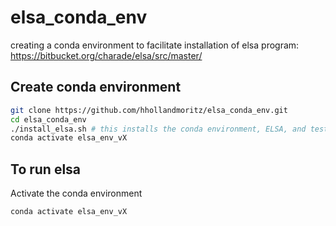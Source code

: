 # elsa_conda_env
creating a conda environment to facilitate installation of elsa program: https://bitbucket.org/charade/elsa/src/master/

## Create conda environment

``` bash
git clone https://github.com/hhollandmoritz/elsa_conda_env.git
cd elsa_conda_env
./install_elsa.sh # this installs the conda environment, ELSA, and tests the installation
conda activate elsa_env_vX
```

## To run elsa

Activate the conda environment
``` bash
conda activate elsa_env_vX
```


